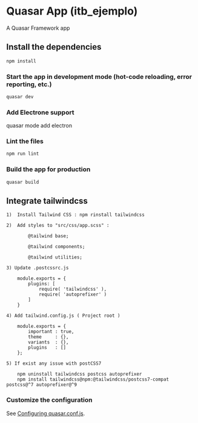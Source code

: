 # Quasar App (itb_ejemplo)

A Quasar Framework app

## Install the dependencies
```bash
npm install
```

### Start the app in development mode (hot-code reloading, error reporting, etc.)
```bash
quasar dev
```

### Add Electrone support
quasar mode add electron


### Lint the files
```bash
npm run lint
```

### Build the app for production
```bash
quasar build
```

## Integrate tailwindcss
```
1)  Install Tailwind CSS : npm rinstall tailwindcss

2)  Add styles to "src/css/app.scss" :

        @tailwind base;

        @tailwind components;

        @tailwind utilities;

3) Update .postcssrc.js
    
    module.exports = {
        plugins: [
            require( 'tailwindcss' ),
            require( 'autoprefixer' )
        ]
    }

4) Add tailwind.config.js ( Project root )

    module.exports = {
        important : true,
        theme     : {},
        variants  : {},
        plugins   : []
    };

5) If exist any issue with postCSS7

    npm uninstall tailwindcss postcss autoprefixer
    npm install tailwindcss@npm:@tailwindcss/postcss7-compat postcss@^7 autoprefixer@^9

```

### Customize the configuration
See [Configuring quasar.conf.js](https://quasar.dev/quasar-cli/quasar-conf-js).
